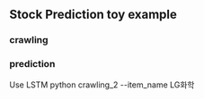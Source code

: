 ## Stock Prediction toy example

### crawling

### prediction
Use LSTM
python crawling_2 --item_name LG화학